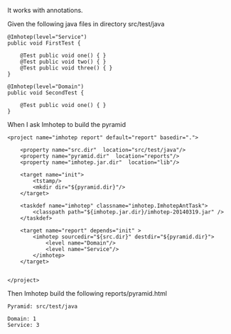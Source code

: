 It works with annotations.

Given the following java files in directory src/test/java

    @Imhotep(level="Service")
    public void FirstTest {

    	@Test public void one() { }
    	@Test public void two() { }
    	@Test public void three() { }
    }

    @Imhotep(level="Domain")
    public void SecondTest {

    	@Test public void one() { }
    }

When I ask Imhotep to build the pyramid

    <project name="imhotep report" default="report" basedir=".">

        <property name="src.dir"  location="src/test/java"/>
        <property name="pyramid.dir"  location="reports"/>
        <property name="imhotep.jar.dir"  location="lib"/>

        <target name="init">
            <tstamp/>
            <mkdir dir="${pyramid.dir}"/>
        </target>

        <taskdef name="imhotep" classname="imhotep.ImhotepAntTask">
            <classpath path="${imhotep.jar.dir}/imhotep-20140319.jar" />
        </taskdef>

        <target name="report" depends="init" >
            <imhotep sourcedir="${src.dir}" destdir="${pyramid.dir}">
                <level name="Domain"/>
                <level name="Service"/>
            </imhotep>
        </target>


    </project>

Then Imhotep build the following reports/pyramid.html

	Pyramid: src/test/java

	Domain: 1
	Service: 3
